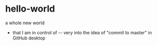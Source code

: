 # hello-world
a whole new world
- that I am in control of
-- very into the idea of "commit to master" in GitHub desktop
